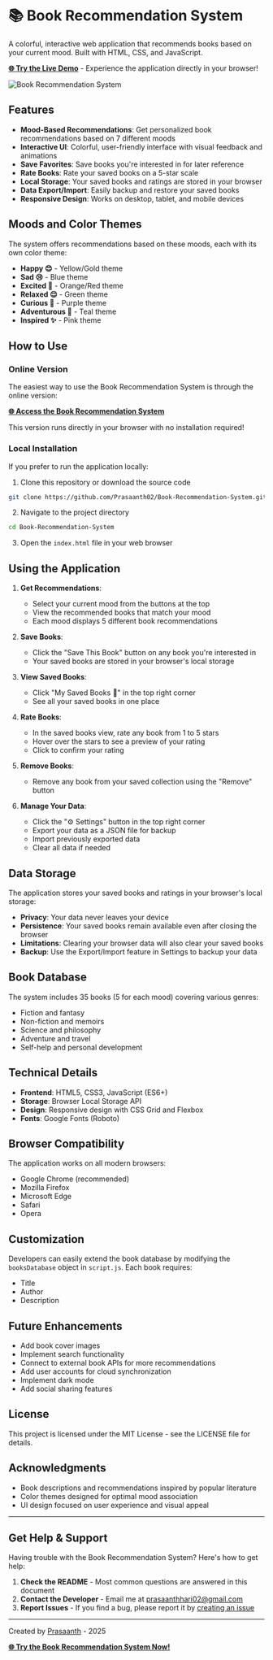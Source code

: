 # 📚 Book Recommendation System

A colorful, interactive web application that recommends books based on your current mood. Built with HTML, CSS, and JavaScript.

**[🌐 Try the Live Demo](https://prasaanth02.github.io/Book-Recommendation-System/)** - Experience the application directly in your browser!

![Book Recommendation System](https://raw.githubusercontent.com/Prasaanth02/Book-Recommendation-System/main/screenshots/main_screen.png)

## Features

- **Mood-Based Recommendations**: Get personalized book recommendations based on 7 different moods
- **Interactive UI**: Colorful, user-friendly interface with visual feedback and animations
- **Save Favorites**: Save books you're interested in for later reference
- **Rate Books**: Rate your saved books on a 5-star scale
- **Local Storage**: Your saved books and ratings are stored in your browser
- **Data Export/Import**: Easily backup and restore your saved books
- **Responsive Design**: Works on desktop, tablet, and mobile devices

## Moods and Color Themes

The system offers recommendations based on these moods, each with its own color theme:

- **Happy 😊** - Yellow/Gold theme
- **Sad 😢** - Blue theme
- **Excited 🤩** - Orange/Red theme
- **Relaxed 😌** - Green theme
- **Curious 🧐** - Purple theme
- **Adventurous 🧗** - Teal theme
- **Inspired ✨** - Pink theme

## How to Use

### Online Version
The easiest way to use the Book Recommendation System is through the online version:

**[🌐 Access the Book Recommendation System](https://Prasaanth02.github.io/Book-Recommendation-System/)**

This version runs directly in your browser with no installation required!

### Local Installation
If you prefer to run the application locally:

1. Clone this repository or download the source code
```bash
git clone https://github.com/Prasaanth02/Book-Recommendation-System.git
```

2. Navigate to the project directory
```bash
cd Book-Recommendation-System
```

3. Open the `index.html` file in your web browser

## Using the Application

1. **Get Recommendations**:
   - Select your current mood from the buttons at the top
   - View the recommended books that match your mood
   - Each mood displays 5 different book recommendations

2. **Save Books**:
   - Click the "Save This Book" button on any book you're interested in
   - Your saved books are stored in your browser's local storage

3. **View Saved Books**:
   - Click "My Saved Books 🔖" in the top right corner
   - See all your saved books in one place

4. **Rate Books**:
   - In the saved books view, rate any book from 1 to 5 stars
   - Hover over the stars to see a preview of your rating
   - Click to confirm your rating

5. **Remove Books**:
   - Remove any book from your saved collection using the "Remove" button

6. **Manage Your Data**:
   - Click the "⚙️ Settings" button in the top right corner
   - Export your data as a JSON file for backup
   - Import previously exported data
   - Clear all data if needed

## Data Storage

The application stores your saved books and ratings in your browser's local storage:

- **Privacy**: Your data never leaves your device
- **Persistence**: Your saved books remain available even after closing the browser
- **Limitations**: Clearing your browser data will also clear your saved books
- **Backup**: Use the Export/Import feature in Settings to backup your data

## Book Database

The system includes 35 books (5 for each mood) covering various genres:
- Fiction and fantasy
- Non-fiction and memoirs
- Science and philosophy
- Adventure and travel
- Self-help and personal development

## Technical Details

- **Frontend**: HTML5, CSS3, JavaScript (ES6+)
- **Storage**: Browser Local Storage API
- **Design**: Responsive design with CSS Grid and Flexbox
- **Fonts**: Google Fonts (Roboto)

## Browser Compatibility

The application works on all modern browsers:
- Google Chrome (recommended)
- Mozilla Firefox
- Microsoft Edge
- Safari
- Opera

## Customization

Developers can easily extend the book database by modifying the `booksDatabase` object in `script.js`. Each book requires:
- Title
- Author
- Description

## Future Enhancements

- Add book cover images
- Implement search functionality
- Connect to external book APIs for more recommendations
- Add user accounts for cloud synchronization
- Implement dark mode
- Add social sharing features

## License

This project is licensed under the MIT License - see the LICENSE file for details.

## Acknowledgments

- Book descriptions and recommendations inspired by popular literature
- Color themes designed for optimal mood association
- UI design focused on user experience and visual appeal

---

## Get Help & Support

Having trouble with the Book Recommendation System? Here's how to get help:

1. **Check the README** - Most common questions are answered in this document
2. **Contact the Developer** - Email me at [prasaanthhari02@gmail.com](mailto:prasaanthhari02@gmail.com)
3. **Report Issues** - If you find a bug, please report it by [creating an issue](https://github.com/Prasaanth02/Book-Recommendation-System/issues)

---

Created by [Prasaanth](https://github.com/Prasaanth02) - 2025

**[🌐 Try the Book Recommendation System Now!](https://prasaanth02.github.io/Book-Recommendation-System/)**